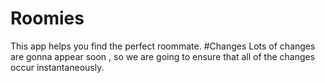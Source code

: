 # Roomies
This app helps you find the perfect roommate.
#Changes
Lots of changes are gonna appear soon , so we are going to ensure that all of the changes occur instantaneously.
